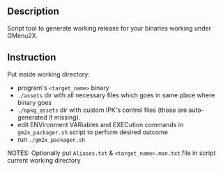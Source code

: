 ## Description
Script tool to generate working release for your binaries working under GMenu2X.

## Instruction  
Put inside working directory:  
- program's `<target_name>` binary
- `./assets` dir with all necessary files which goes in same place where binary goes
- `./opkg_assets` dir with custom IPK's control files (these are auto-generated if missing).
- edit ENVironment VARiables and EXECution commands in `gm2x_packager.sh` script to perform desired outcome
- run `./gm2x_packager.sh`

NOTES: Optionally put `Aliases.txt` & `<target_name>.man.txt` file in script current working directory
